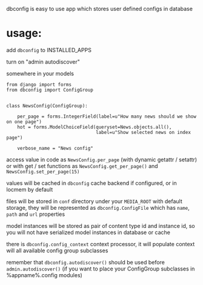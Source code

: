 dbconfig is easy to use app which stores user defined configs in database

usage:
======

add `dbconfig` to INSTALLED_APPS

turn on "admin autodiscover"

somewhere in your models

    from django import forms
    from dbconfig import ConfigGroup
    
    
    class NewsConfig(ConfigGroup):
        
        per_page = forms.IntegerField(label=u"How many news should we show on one page")
        hot = forms.ModelChoiceField(queryset=News.objects.all(),
                                     label=u"Show selected news on index page")
        
        verbose_name = "News config"


access value in code as `NewsConfig.per_page` (with dynamic getattr / setattr)
or with get / set functions as `NewsConfig.get_per_page()` and `NewsConfig.set_per_page(15)`

values will be cached in `dbconfig` cache backend if configured, or in locmem by default

files will be stored in `conf` directory under your `MEDIA_ROOT` with default storage,
they will be represented as `dbconfig.ConfigFile` which has `name`, `path` and `url` properties

model instances will be stored as pair of content type id and instance id, so you will not
have serialized model instances in database or cache

there is `dbconfig.config_context` context processor, it will populate context will all available
config group subclasses

remember that `dbconfig.autodiscover()` should be used before `admin.autodiscover()`
(if you want to place your ConfigGroup subclasses in %appname%.config modules)
